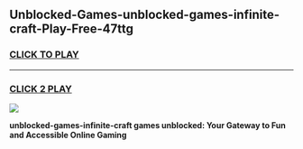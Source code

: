 
## Unblocked-Games-unblocked-games-infinite-craft-Play-Free-47ttg
<h3>
<a href="https://premium76.site?title=unblocked-games-infinite-craft&ref=20A">CLICK TO PLAY</a></h3>
<hr>

<h3>
<a href="https://premium76.site?title=unblocked-games-infinite-craft&ref=20A">CLICK 2 PLAY</a>
  
</h3>

<a href="https://premium76.site?title=unblocked-games-infinite-craft&ref=20A"><img src="https://clearcache.store/games.png"></a>


**unblocked-games-infinite-craft games unblocked: Your Gateway to Fun and Accessible Online Gaming**

